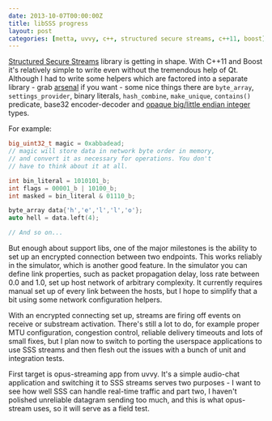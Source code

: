 ```yaml
---
date: 2013-10-07T00:00:00Z
title: libSSS progress
layout: post
categories: [metta, uvvy, c++, structured secure streams, c++11, boost]
---
```

[Structured Secure Streams](https://github.com/berkus/libsss) library is getting in shape. With C++11 and Boost it's relatively simple to write even without the tremendous help of Qt. Although I had to write some helpers which are factored into a separate library - grab [arsenal](https://github.com/berkus/libarsenal) if you want - some nice things there are `byte_array`, `settings_provider`, binary literals, `hash_combine`, `make_unique`, `contains()` predicate, base32 encoder-decoder and [opaque big/little endian integer](https://github.com/berkus/libarsenal/blob/master/include/arsenal/opaque_endian.h) types.

For example:
``` cpp
big_uint32_t magic = 0xabbadead;
// magic will store data in network byte order in memory,
// and convert it as necessary for operations. You don't
// have to think about it at all.

int bin_literal = 1010101_b;
int flags = 00001_b | 10100_b;
int masked = bin_literal & 01110_b;

byte_array data{'h','e','l','l','o'};
auto hell = data.left(4);

// And so on...
```

But enough about support libs, one of the major milestones is the ability to set up an encrypted connection between two endpoints. This works reliably in the simulator, which is another good feature. In the simulator you can define link properties, such as packet propagation delay, loss rate between 0.0 and 1.0, set up host network of arbitrary complexity. It currently requires manual set up of every link between the hosts, but I hope to simplify that a bit using some network configuration helpers.

With an encrypted connecting set up, streams are firing off events on receive or substream activation. There's still a lot to do, for example proper MTU configuration, congestion control, reliable delivery timeouts and lots of small fixes, but I plan now to switch to porting the userspace applications to use SSS streams and then flesh out the issues with a bunch of unit and integration tests.

First target is opus-streaming app from uvvy. It's a simple audio-chat application and switching it to SSS streams serves two purposes - I want to see how well SSS can handle real-time traffic and part two, I haven't polished unreliable datagram sending too much, and this is what opus-stream uses, so it will serve as a field test.
